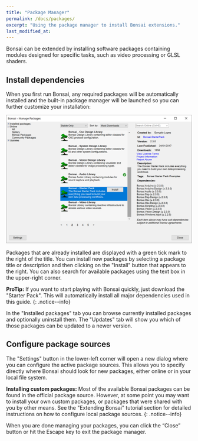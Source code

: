 ```yaml
---
title: "Package Manager"
permalink: /docs/packages/
excerpt: "Using the package manager to install Bonsai extensions."
last_modified_at: 
---
```


Bonsai can be extended by installing software packages containing modules designed for specific tasks, such as video processing or GLSL shaders.

## Install dependencies

When you first run Bonsai, any required packages will be automatically installed and the built-in package manager will be launched so you can further customize your installation:

![The Bonsai package manager](/assets/images/packagemanager.png)

Packages that are already installed are displayed with a green tick mark to the right of the title. You can install new packages by selecting a package title or description and then clicking on the "Install" button that appears to the right. You can also search for available packages using the text box in the upper-right corner.

**ProTip:** If you want to start playing with Bonsai quickly, just download the "Starter Pack". This will automatically install all major dependencies used in this guide.
{: .notice--info}

In the "Installed packages" tab you can browse currently installed packages and optionally uninstall them. The "Updates" tab will show you which of those packages can be updated to a newer version.

## Configure package sources 

The "Settings" button in the lower-left corner will open a new dialog where you can configure the active package sources. This allows you to specify directly where Bonsai should look for new packages, either online or in your local file system.

**Installing custom packages:** Most of the available Bonsai packages can be found in the official package source. However, at some point you may want to install your own custom packages, or packages that were shared with you by other means. See the "Extending Bonsai" tutorial section for detailed instructions on how to configure local package sources.
{: .notice--info}

When you are done managing your packages, you can click the “Close” button or hit the Escape key to exit the package manager.